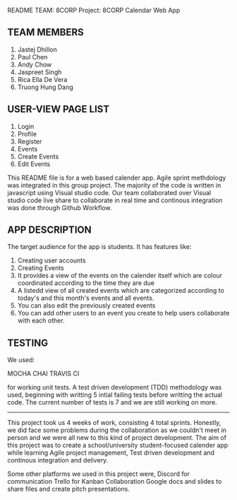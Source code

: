 README
TEAM: 8CORP
Project: 8CORP Calendar Web App

TEAM MEMBERS
--------------------------
1. Jastej Dhillon 
2. Paul Chen
3. Andy Chow
4. Jaspreet Singh
5. Rica Ella De Vera
6. Truong Hung Dang


USER-VIEW PAGE LIST
--------------------------
1. Login
2. Profile
3. Register
4. Events
5. Create Events
6. Edit Events


This README file is for a web based calender app. Agile sprint methdology was integrated in this group project. The majority of the code is written in javascript using Visual studio code. 
Our team collaborated over Visual studio code live share to collaborate in real time and continous integration was done through Github Workflow.


APP DESCRIPTION
--------------------------

The target audience for the app is students. It has features like:

1. Creating user accounts
2. Creating Events 
3. It provides a view of the events on the calender itself which are colour coordinated according to the time they are due
4. A listedd view of all created events which are categorized according to today's and this month's events and all events.
5. You can also edit the previously created events
6. You can add other users to an event you create to help users collaborate with each other.

TESTING
--------------------------

We used: 

MOCHA
CHAI
TRAVIS CI 

for working unit tests. A test driven development (TDD) methodology was used, beginning with writting 5 intial failing tests before writting the actual code. The current number of tests is 7 and we are still working on more.

--------------------------


This project took us 4 weeks of work, consisting 4 total sprints. Honestly, we did face some problems during the collaboration as we couldn't meet in person and we were all new to this kind of project development.
The aim of this project was to create a school/university student-focused calender app while learning Agile project management, Test driven development and continous integration and delivery.

Some other platforms we used in this project were, 
Discord for communication
Trello for Kanban Collaboration 
Google docs and slides to share files and create pitch presentations.
